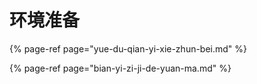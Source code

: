 # 环境准备

{% page-ref page="yue-du-qian-yi-xie-zhun-bei.md" %}

{% page-ref page="bian-yi-zi-ji-de-yuan-ma.md" %}



